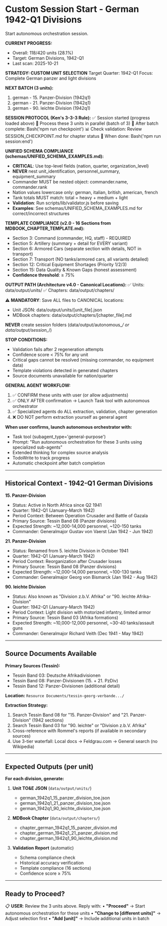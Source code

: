 # Custom Session Start - German 1942-Q1 Divisions

Start autonomous orchestration session.

**CURRENT PROGRESS:**
- Overall: 118/420 units (28.1%)
- Target: German Divisions, 1942-Q1
- Last scan: 2025-10-21

**STRATEGY: CUSTOM UNIT SELECTION**
Target Quarter: 1942-Q1
Focus: Complete German panzer and light divisions

**NEXT BATCH (3 units):**
1. german - 15. Panzer-Division (1942q1)
2. german - 21. Panzer-Division (1942q1)
3. german - 90. leichte Division (1942q1)

**SESSION PROTOCOL (Ken's 3-3-3 Rule):**
✅ Session started (progress loaded above)
🔄 Process these 3 units in parallel (batch of 3)
💾 After batch complete: Bash('npm run checkpoint')
📊 Check validation: Review SESSION_CHECKPOINT.md for chapter status
🏁 When done: Bash('npm run session:end')

**UNIFIED SCHEMA COMPLIANCE (schemas/UNIFIED_SCHEMA_EXAMPLES.md):**
- **CRITICAL**: Use top-level fields (nation, quarter, organization_level)
- **NEVER** nest unit_identification, personnel_summary, equipment_summary
- Commander MUST be nested object: commander.name, commander.rank
- Nation values lowercase only: german, italian, british, american, french
- Tank totals MUST match: total = heavy + medium + light
- **Validation**: Run scripts/lib/validator.js before saving
- **Examples**: See schemas/UNIFIED_SCHEMA_EXAMPLES.md for correct/incorrect structures

**TEMPLATE COMPLIANCE (v2.0 - 16 Sections from MDBOOK_CHAPTER_TEMPLATE.md):**
- Section 3: Command (commander, HQ, staff) - REQUIRED
- Section 5: Artillery (summary + detail for EVERY variant)
- Section 6: Armored Cars (separate section with details, NOT in transport)
- Section 7: Transport (NO tanks/armored cars, all variants detailed)
- Section 12: Critical Equipment Shortages (Priority 1/2/3)
- Section 15: Data Quality & Known Gaps (honest assessment)
- **Confidence threshold**: ≥ 75%

**OUTPUT PATH (Architecture v4.0 - Canonical Locations):**
✅ Units: data/output/units/
✅ Chapters: data/output/chapters/

⚠️  **MANDATORY**: Save ALL files to CANONICAL locations:
   - Unit JSON: data/output/units/[unit_file].json
   - MDBook chapters: data/output/chapters/[chapter_file].md

   **NEVER** create session folders (data/output/autonomous_*/ or data/output/session_*/)

**STOP CONDITIONS:**
- Validation fails after 2 regeneration attempts
- Confidence score < 75% for any unit
- Critical gaps cannot be resolved (missing commander, no equipment data)
- Template violations detected in generated chapters
- Source documents unavailable for nation/quarter

**GENERAL AGENT WORKFLOW:**
1. ✅ CONFIRM these units with user (or allow adjustments)
2. ✅ ONLY AFTER confirmation → Launch Task tool with autonomous orchestrator
3. ✅ Specialized agents do ALL extraction, validation, chapter generation
4. ❌ DO NOT perform extraction yourself as general agent

**When user confirms, launch autonomous orchestrator with:**
- Task tool (subagent_type='general-purpose')
- Prompt: "Run autonomous orchestration for these 3 units using specialized sub-agents"
- Extended thinking for complex source analysis
- TodoWrite to track progress
- Automatic checkpoint after batch completion

---

## Historical Context - 1942-Q1 German Divisions

**15. Panzer-Division**
- Status: Active in North Africa since Q2 1941
- Quarter: 1942-Q1 (January-March 1942)
- Period Context: Between Operation Crusader and Battle of Gazala
- Primary Source: Tessin Band 08 (Panzer divisions)
- Expected Strength: ~12,000-14,000 personnel, ~120-150 tanks
- Commander: Generalmajor Gustav von Vaerst (Jan 1942 - Jun 1942)

**21. Panzer-Division**
- Status: Renamed from 5. leichte Division in October 1941
- Quarter: 1942-Q1 (January-March 1942)
- Period Context: Reorganization after Crusader losses
- Primary Source: Tessin Band 08 (Panzer divisions)
- Expected Strength: ~12,000-14,000 personnel, ~100-130 tanks
- Commander: Generalmajor Georg von Bismarck (Jan 1942 - Aug 1942)

**90. leichte Division**
- Status: Also known as "Division z.b.V. Afrika" or "90. leichte Afrika-Division"
- Quarter: 1942-Q1 (January-March 1942)
- Period Context: Light division with motorized infantry, limited armor
- Primary Source: Tessin Band 03 (Afrika formations)
- Expected Strength: ~10,000-12,000 personnel, ~30-40 tanks/assault guns
- Commander: Generalmajor Richard Veith (Dec 1941 - May 1942)

---

## Source Documents Available

**Primary Sources (Tessin):**
- Tessin Band 03: Deutsche Afrikadivisionen
- Tessin Band 08: Panzer-Divisionen (15. + 21. PzDiv)
- Tessin Band 12: Panzer-Divisionen (additional detail)

**Location:**
`Resource Documents/tessin-georg-verbande.../`

**Extraction Strategy:**
1. Search Tessin Band 08 for "15. Panzer-Division" and "21. Panzer-Division" (1942 sections)
2. Search Tessin Band 03 for "90. leichte" or "Division z.b.V. Afrika"
3. Cross-reference with Rommel's reports (if available in secondary sources)
4. Use 3-tier waterfall: Local docs → Feldgrau.com → General search (no Wikipedia)

---

## Expected Outputs (per unit)

**For each division, generate:**

1. **Unit TO&E JSON** (`data/output/units/`)
   - german_1942q1_15_panzer_division_toe.json
   - german_1942q1_21_panzer_division_toe.json
   - german_1942q1_90_leichte_division_toe.json

2. **MDBook Chapter** (`data/output/chapters/`)
   - chapter_german_1942q1_15_panzer_division.md
   - chapter_german_1942q1_21_panzer_division.md
   - chapter_german_1942q1_90_leichte_division.md

3. **Validation Report** (automatic)
   - Schema compliance check
   - Historical accuracy verification
   - Template compliance (16 sections)
   - Confidence score ≥ 75%

---

## Ready to Proceed?

📋 **USER**: Review the 3 units above. Reply with:
   • **"Proceed"** → Start autonomous orchestration for these units
   • **"Change to [different units]"** → Adjust selection first
   • **"Add [unit]"** → Include additional units in batch
